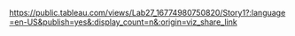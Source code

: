 https://public.tableau.com/views/Lab27_16774980750820/Story1?:language=en-US&publish=yes&:display_count=n&:origin=viz_share_link
